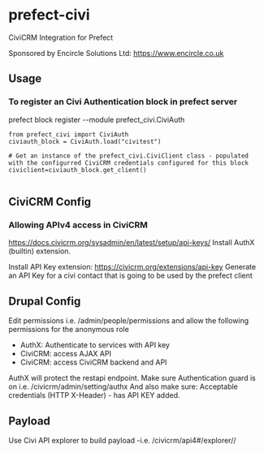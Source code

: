 # prefect-civi

CiviCRM Integration for Prefect

Sponsored by Encircle Solutions Ltd: https://www.encircle.co.uk

## Usage

### To register an Civi Authentication block in prefect server
prefect block register --module prefect_civi.CiviAuth

```
from prefect_civi import CiviAuth
civiauth_block = CiviAuth.load("civitest")

# Get an instance of the prefect_civi.CiviClient class - populated with the configurred CiviCRM credentials configured for this block
civiclient=civiauth_block.get_client()


```



## CiviCRM Config

### Allowing APIv4 access in CiviCRM
https://docs.civicrm.org/sysadmin/en/latest/setup/api-keys/
Install AuthX (builtin) extension.

Install API Key extension: https://civicrm.org/extensions/api-key
Generate an API Key for a civi contact that is going to be used by the prefect client



## Drupal Config


Edit permissions i.e. /admin/people/permissions
and allow the following permissions for the anonymous role
- AuthX: Authenticate to services with API key
- CiviCRM: access AJAX API
- CiviCRM: access CiviCRM backend and API
    
AuthX will protect the restapi endpoint. Make sure Authentication guard is on i.e. /civicrm/admin/setting/authx
And also make sure: Acceptable credentials (HTTP X-Header) - has API KEY added.


## Payload
Use Civi API explorer to build payload -i.e. /civicrm/api4#/explorer//